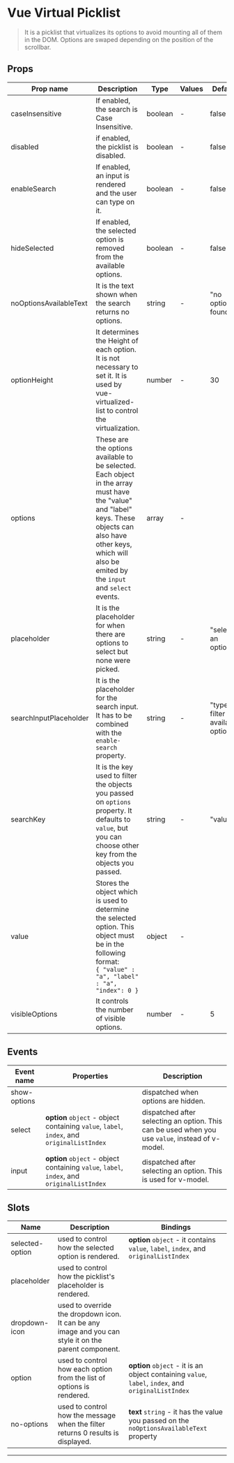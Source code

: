 # Vue Virtual Picklist

> It is a picklist that virtualizes its options to avoid mounting all of them in the DOM. Options are swaped depending on the position of the scrollbar.

## Props

| Prop name              | Description                                                                                                                                                                                                            | Type    | Values | Default                            |
| ---------------------- | ---------------------------------------------------------------------------------------------------------------------------------------------------------------------------------------------------------------------- | ------- | ------ | ---------------------------------- |
| caseInsensitive        | If enabled, the search is Case Insensitive.                                                                                                                                                                            | boolean | -      | false                              |
| disabled               | if enabled, the picklist is disabled.                                                                                                                                                                                  | boolean | -      | false                              |
| enableSearch           | If enabled, an input is rendered and the user can type on it.                                                                                                                                                          | boolean | -      | false                              |
| hideSelected           | If enabled, the selected option is removed from the available options.                                                                                                                                                 | boolean | -      | false                              |
| noOptionsAvailableText | It is the text shown when the search returns no options.                                                                                                                                                               | string  | -      | "no options found"                 |
| optionHeight           | It determines the Height of each option. It is not necessary to set it. It is used by vue-virtualized-list to control the virtualization.                                                                              | number  | -      | 30                                 |
| options                | These are the options available to be selected. Each object in the array must have the "value" and "label" keys. These objects can also have other keys, which will also be emited by the `input` and `select` events. | array   | -      |                                    |
| placeholder            | It is the placeholder for when there are options to select but none were picked.                                                                                                                                       | string  | -      | "select an option"                 |
| searchInputPlaceholder | It is the placeholder for the search input. It has to be combined with the `enable-search` property.                                                                                                                   | string  | -      | "type to filter available options" |
| searchKey              | It is the key used to filter the objects you passed on `options` property. It defaults to `value`, but you can choose other key from the objects you passed.                                                           | string  | -      | "value"                            |
| value                  | Stores the object which is used to determine the selected option. This object must be in the following format: </br>`{ "value" : "a", "label" : "a", "index": 0 }`                                                     | object  | -      |                                    |
| visibleOptions         | It controls the number of visible options.                                                                                                                                                                             | number  | -      | 5                                  |

## Events

| Event name   | Properties                                                                                 | Description                                                                                      |
| ------------ | ------------------------------------------------------------------------------------------ | ------------------------------------------------------------------------------------------------ |
| show-options |                                                                                            | dispatched when options are hidden.                                                              |
| select       | **option** `object` - object containing `value`, `label`, `index`, and `originalListIndex` | dispatched after selecting an option. This can be used when you use `value`, instead of v-model. |
| input        | **option** `object` - object containing `value`, `label`, `index`, and `originalListIndex` | dispatched after selecting an option. This is used for v-model.                                  |

## Slots

| Name            | Description                                                                                           | Bindings                                                                                            |
| --------------- | ----------------------------------------------------------------------------------------------------- | --------------------------------------------------------------------------------------------------- |
| selected-option | used to control how the selected option is rendered.                                                  | **option** `object` - it contains `value`, `label`, `index`, and `originalListIndex`                |
| placeholder     | used to control how the picklist's placeholder is rendered.                                           |                                                                                                     |
| dropdown-icon   | used to override the dropdown icon. It can be any image and you can style it on the parent component. |                                                                                                     |
| option          | used to control how each option from the list of options is rendered.                                 | **option** `object` - it is an object containing `value`, `label`, `index`, and `originalListIndex` |
| no-options      | used to control how the message when the filter returns 0 results is displayed.                       | **text** `string` - it has the value you passed on the `noOptionsAvailableText` property            |

---